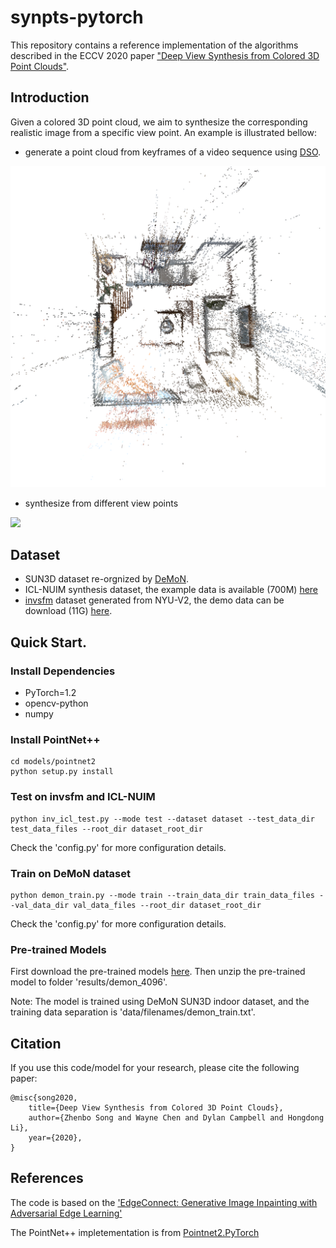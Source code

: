 # synpts-pytorch

This repository contains a reference implementation of the algorithms described in the ECCV 2020 paper ["Deep View Synthesis from Colored 3D Point Clouds"](https://www.ecva.net/papers/eccv_2020/papers_ECCV/papers/123690001.pdf).


## Introduction
Given a colored 3D point cloud, we aim to synthesize the corresponding realistic image from a specific view point.
An example is illustrated bellow:

- generate a point cloud from keyframes of a video sequence using [DSO](https://github.com/JakobEngel/dso).

![](readme_image/scene.png)

- synthesize from different view points
 
![](readme_image/1living_room.gif)


## Dataset
- SUN3D dataset re-orgnized by [DeMoN](https://lmb.informatik.uni-freiburg.de/people/ummenhof/depthmotionnet/).
- ICL-NUIM synthesis dataset, the example data is available (700M) [here](https://drive.google.com/file/d/1sqoSOMFt6MlIJvcEK70b14EO1cQeZ8WG/view?usp=sharing)
- [invsfm](https://github.com/francescopittaluga/invsfm) dataset generated from NYU-V2, the demo data can be download (11G) [here](https://drive.google.com/open?id=1StpUiEauckZcxHZeBzoq6L2K7pcB9v3E).


## Quick Start.

### Install Dependencies
- PyTorch=1.2
- opencv-python
- numpy

### Install PointNet++
```
cd models/pointnet2
python setup.py install
```

### Test on invsfm and ICL-NUIM
```
python inv_icl_test.py --mode test --dataset dataset --test_data_dir test_data_files --root_dir dataset_root_dir
```
Check the 'config.py' for more configuration details.

### Train on DeMoN dataset
```
python demon_train.py --mode train --train_data_dir train_data_files --val_data_dir val_data_files --root_dir dataset_root_dir
```
Check the 'config.py' for more configuration details.

### Pre-trained Models
First download the pre-trained models [here](https://drive.google.com/file/d/1dyfrUVM6K-ID6m4OMprW5BSSeNVC0mhG/view?usp=sharing). 
Then unzip the pre-trained model to folder 'results/demon_4096'.

Note: The model is trained using DeMoN SUN3D indoor dataset, and the training data separation is 'data/filenames/demon_train.txt'. 

## Citation
If you use this code/model for your research, please cite the following paper:
```
@misc{song2020,
    title={Deep View Synthesis from Colored 3D Point Clouds},
    author={Zhenbo Song and Wayne Chen and Dylan Campbell and Hongdong Li},
    year={2020},
}
```


## References
The code is based on the ['EdgeConnect: Generative Image Inpainting with Adversarial Edge Learning'](https://github.com/knazeri/edge-connect)

The PointNet++ impletementation is from [Pointnet2.PyTorch](https://github.com/sshaoshuai/Pointnet2.PyTorch)

